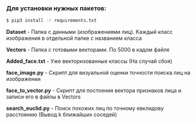 ### Для установки нужных пакетов:  
```bash
$ pip3 install -r requirements.txt
```

**Dataset** - Папка с данными (изображениями лиц). Каждый класс изображения в отдельной папке с названием класса

**Vectors** - Папка с готовыми векторами. По 5000 в кадом файле

**Added_face.txt** - Уже векторизованные классы (На случай сбоя)

**face_image.py** - Скрипт для визуальной оценки точности поиска лиц на изображении

**face_to_vector.py** - Скрипт для постоения вектора признаков лица и записи его в файлы в Vectors

**search_euclid.py** - Поиск похожих лиц по точному евклидову расстоянию (Вывод k ближайших соседей)
